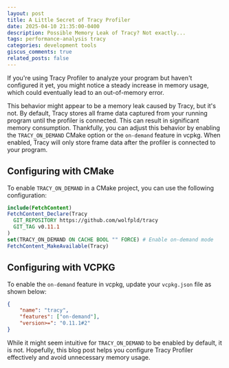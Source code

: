 ```yaml
---
layout: post
title: A Little Secret of Tracy Profiler
date: 2025-04-10 21:35:00-0400
description: Possible Memory Leak of Tracy? Not exactly...
tags: performance-analysis tracy
categories: development tools
giscus_comments: true
related_posts: false
---
```


If you're using Tracy Profiler to analyze your program but haven't configured it yet, you might notice a steady increase in memory usage, which could eventually lead to an out-of-memory error.

This behavior might appear to be a memory leak caused by Tracy, but it's not. By default, Tracy stores all frame data captured from your running program until the profiler is connected. This can result in significant memory consumption. Thankfully, you can adjust this behavior by enabling the `TRACY_ON_DEMAND` CMake option or the `on-demand` feature in vcpkg. When enabled, Tracy will only store frame data after the profiler is connected to your program.

## Configuring with CMake

To enable `TRACY_ON_DEMAND` in a CMake project, you can use the following configuration:

```cmake
include(FetchContent)
FetchContent_Declare(Tracy
  GIT_REPOSITORY https://github.com/wolfpld/tracy
  GIT_TAG v0.11.1
) 
set(TRACY_ON_DEMAND ON CACHE BOOL "" FORCE) # Enable on-demand mode
FetchContent_MakeAvailable(Tracy)
```

## Configuring with VCPKG

To enable the `on-demand` feature in vcpkg, update your `vcpkg.json` file as shown below:

```json
{
    "name": "tracy",
    "features": ["on-demand"],
    "version>=": "0.11.1#2"
}
```

While it might seem intuitive for `TRACY_ON_DEMAND` to be enabled by default, it is not. Hopefully, this blog post helps you configure Tracy Profiler effectively and avoid unnecessary memory usage.